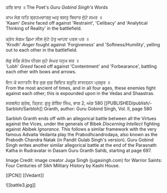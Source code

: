 ਕਬਿ ਬਾਚ ॥ The Poet's *Guru Gobind Singh's* Words

ਕਾਮ ਸੰਗ ਯਤਿ ਬ੍ਰਹਮਚਾਰਜੁ ਅਰੁ ਬਸਤੁ ਬਿਚਾਰ ਜੁੱਟੇ ਸਮਰ ॥⁣  
'Kaam' *Desire* faced off against 'Restraint', 'Celibacy' and 'Analytical Thinking of Reality' in the battlefield.⁣  
⁣  
ਕ੍ਰੋਧ ਸੰਗਮ ਛਿਮਾ ਸੀਲ ਜੁੱਟੇ ਹੋਤੁ ਆਹਵ ਪਰਸ ਪਰ ॥⁣  
'Krodh' *Anger* fought against 'Forgiveness' and 'Softness/Humility', yelling out to each other in the battlefield.⁣  
⁣  
ਲੋਭੁ ਸੰਗਿ ਸੰਤੋਖ ਧੀਰਜ ਜੁਟੇ ਸੰਘਰ ਧਨੁਖ ਸਰ ॥ ⁣  
'Lobh' *Greed* faced off against 'Contentment' and 'Forbearance', battling each other with bows and arrows.⁣  
⁣  
ਇਨ ਕੋ ਸਨਾਤਨਿ ਵੈਰ ਜੁਗ ਜੁਗ ਬਿਦਿਤ ਸ੍ਰੁਤਿ ਸਾਸਤ੍ਰਨ ਪ੍ਰਚੁਰ ॥⁣  
From the most ancient of times, and in all four ages, these enemies fight against each other; this is expounded upon in the Vedas and Shaastras. ⁣

ਸਰਬਲੋਹ ਗ੍ਰੰਥ, ਕ੍ਰਿਤ: ਗੁਰੂ ਗੋਬਿੰਦ ਸਿੰਘ, ਭਾਗ 2, ਅੰਗ 580
[[PUBLISHED/publish/-Sarbloh/Sarbloh]] Granth, author: Guru Gobind Singh, Vol. II, page 580

Sarbloh Granth ends off with an allegorical battle between all the Virtues against the Vices, under the generals of Bibek *Discerning Intellect* fighting against Abibek *Ignorance*. This follows a similar framework with the very famous Advaita Vedanta play the Prabodhcandrodaya, also known as the Prabodh Chandra Natak (in Pandit Gulab Singh's version). Guru Gobind Singh writes another similar allegorical battle at the end of the Parasnath Katha in Rudravatar in Dasam Guru Granth Sahib, starting at page 697.  
  
Image Credit: image creator Juga Singh (jugasingh.com) for Warrior Saints: Four Centuries of Sikh Military History by Kashi House.

[[PCN]]
[[Vedant]]

![[battle3.jpg]]